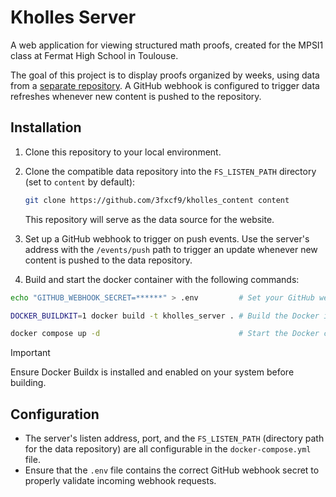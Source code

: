 # Kholles Server

A web application for viewing structured math proofs, created for the MPSI1 class at Fermat High School in Toulouse.

The goal of this project is to display proofs organized by weeks, using data from a [separate repository](https://github.com/3fxcf9/kholles_content). A GitHub webhook is configured to trigger data refreshes whenever new content is pushed to the repository.

## Installation

1. Clone this repository to your local environment.

2. Clone the compatible data repository into the `FS_LISTEN_PATH` directory (set to `content` by default):

   ```bash
   git clone https://github.com/3fxcf9/kholles_content content
   ```

   This repository will serve as the data source for the website.

3. Set up a GitHub webhook to trigger on push events. Use the server's address with the `/events/push` path to trigger an update whenever new content is pushed to the data repository.

4. Build and start the docker container with the following commands:

```bash
echo "GITHUB_WEBHOOK_SECRET=******" > .env         # Set your GitHub webhook secret for validation

DOCKER_BUILDKIT=1 docker build -t kholles_server . # Build the Docker image

docker compose up -d                               # Start the Docker container
```

> [!IMPORTANT]
> Ensure Docker Buildx is installed and enabled on your system before building.

## Configuration

- The server's listen address, port, and the `FS_LISTEN_PATH` (directory path for the data repository) are all configurable in the `docker-compose.yml` file.
- Ensure that the `.env` file contains the correct GitHub webhook secret to properly validate incoming webhook requests.

